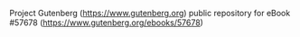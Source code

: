 Project Gutenberg (https://www.gutenberg.org) public repository for
eBook #57678 (https://www.gutenberg.org/ebooks/57678)
